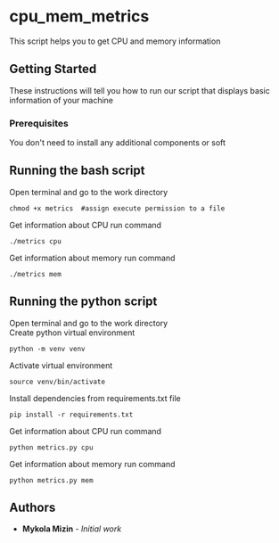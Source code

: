 # cpu_mem_metrics
This script helps you to get CPU and memory information

## Getting Started

These instructions will tell you how to run our script that displays basic information of your machine

### Prerequisites

You don't need to install any additional components or soft

## Running the bash script 

Open terminal and go to the work directory

```angular2
chmod +x metrics  #assign execute permission to a file

```
Get information about CPU run command
```angular2
./metrics cpu
```

Get information about memory run command
```angular2
./metrics mem
```

## Running the python script 
Open terminal and go to the work directory  
Create python virtual environment
```angular2
python -m venv venv
```
Activate virtual environment   
```angular2
source venv/bin/activate
```
Install dependencies from requirements.txt file
```angular2
pip install -r requirements.txt 
```
Get information about CPU run command
```angular2
python metrics.py cpu
```

Get information about memory run command
```angular2
python metrics.py mem
```

## Authors

* **Mykola Mizin** - *Initial work* 
